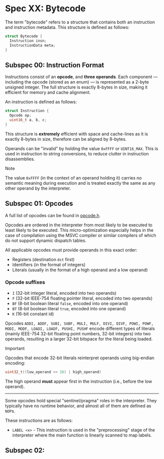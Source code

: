 # Spec XX: Bytecode

The term "bytecode" refers to a structure that contains both an instruction and instruction metadata. This structure is defined as follows:
```cpp
struct Bytecode {
  Instruction insn;
  InstructionData meta;
}
```


## Subspec 00: Instruction Format

Instructions consist of an **opcode**, and **three operands**. Each component — including the opcode (stored as an enum) — is represented as a 2-byte unsigned integer. The full structure is exactly 8-bytes in size, making it efficient for memory and cache alignment.

An instruction is defined as follows:
```cpp
struct Instruction {
  Opcode op;
  uint16_t a, b, c;
}
```

This structure is **extremely** efficient with space and cache-lines as it is exactly 8-bytes in size, therefore can be aligned by 8-bytes.

Operands can be "invalid" by holding the value `0xFFFF` or `UINT16_MAX`. This is used in instruction to string conversions, to reduce clutter in instruction disassemblies.

> [!NOTE]
> The value `0xFFFF` (in the context of an operand holding it) carries no semantic meaning during execution and is treated exactly the same as any other operand by the interpreter.

## Subspec 01: Opcodes

A full list of opcodes can be found in [opcode.h]().

Opcodes are ordered in the interpreter from most likely to be executed to least likely to be executed. This micro-optimization especially helps in the case of compilation using the MSVC compiler or similar compilers of which do not support dynamic dispatch tables.

All applicable opcodes must provide operands in this exact order:
- Registers (destination `dst` first)
- Identifiers (in the format of integers)
- Literals (usually in the format of a high operand and a low operand)

### Opcode suffixes
- `I` (32-bit integer literal, encoded into two operands)
- `F` (32-bit IEEE-754 floating pointer literal, encoded into two operands)
- `BF` (8-bit boolean literal `false`, encoded into one operand)
- `BT` (8-bit boolean literal `true`, encoded into one operand)
- `K` (16-bit constant id)

Opcodes `ADDI, ADDF, SUBI, SUBF, MULI, MULF, DIVI, DIVF, POWI, POWF, MODI, MODF, LOADI, LOADF, PUSHI, PUSHF` encode different types of literals (mainly IEEE-754 32-bit floating point numbers, 32-bit integers) into two operands, resulting in a larger 32-bit bitspace for the literal being loaded.

> [!IMPORTANT]
> Opcodes that encode 32-bit literals reinterpret operands using big-endian encoding:
>
> ```cpp
> uint32_t((low_operand << 16) | high_operand)
> ```
>
> The high operand **must** appear first in the instruction (i.e., before the low operand).

---

Some opcodes hold special "sentinel/pragma" roles in the interpreter. They typically have no runtime behavior, and almost all of them are defined as `NOP`s.

These instructions are as follows:
- `LABEL <x>` - This instruction is used in the "preprocessing" stage of the interpreter where the main function is linearly scanned to map labels.

## Subspec 02: 


